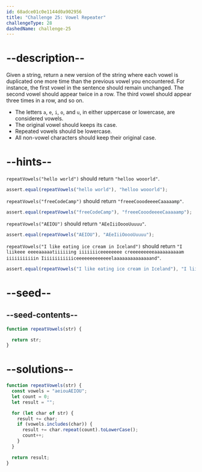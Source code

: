 ```yaml
---
id: 68adce01c0e1144d0a902956
title: "Challenge 25: Vowel Repeater"
challengeType: 28
dashedName: challenge-25
---
```


# --description--

Given a string, return a new version of the string where each vowel is duplicated one more time than the previous vowel you encountered. For instance, the first vowel in the sentence should remain unchanged. The second vowel should appear twice in a row. The third vowel should appear three times in a row, and so on.

- The letters `a`, `e`, `i`, `o`, and `u`, in either uppercase or lowercase, are considered vowels.
- The original vowel should keeps its case.
- Repeated vowels should be lowercase.
- All non-vowel characters should keep their original case.

# --hints--

`repeatVowels("hello world")` should return `"helloo wooorld"`.

```js
assert.equal(repeatVowels("hello world"), "helloo wooorld");
```

`repeatVowels("freeCodeCamp")` should return `"freeeCooodeeeeCaaaaamp"`.

```js
assert.equal(repeatVowels("freeCodeCamp"), "freeeCooodeeeeCaaaaamp");
```

`repeatVowels("AEIOU")` should return `"AEeIiiOoooUuuuu"`.

```js
assert.equal(repeatVowels("AEIOU"), "AEeIiiOoooUuuuu");
```

`repeatVowels("I like eating ice cream in Iceland")` should return `"I liikeee eeeeaaaaatiiiiiing iiiiiiiceeeeeeee creeeeeeeeeaaaaaaaaaam iiiiiiiiiiin Iiiiiiiiiiiiceeeeeeeeeeeeelaaaaaaaaaaaaaand"`.

```js
assert.equal(repeatVowels("I like eating ice cream in Iceland"), "I liikeee eeeeaaaaatiiiiiing iiiiiiiceeeeeeee creeeeeeeeeaaaaaaaaaam iiiiiiiiiiin Iiiiiiiiiiiiceeeeeeeeeeeeelaaaaaaaaaaaaaand");
```

# --seed--

## --seed-contents--

```js
function repeatVowels(str) {

  return str;
}
```

# --solutions--

```js
function repeatVowels(str) {
  const vowels = "aeiouAEIOU";
  let count = 0;
  let result = "";

  for (let char of str) {
    result += char;
    if (vowels.includes(char)) {
      result += char.repeat(count).toLowerCase();
      count++;
    }
  }

  return result;
}
```
